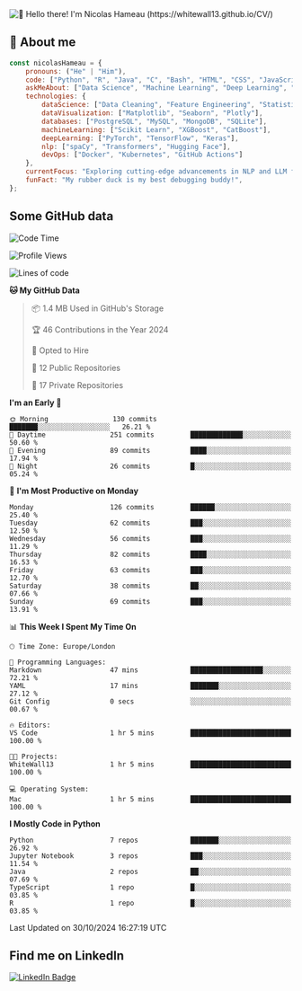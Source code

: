 <img src="assets/intro.gif" alt="👋 Hello there! I'm Nicolas Hameau (https://whitewall13.github.io/CV/)" title="👋 Hello there! I'm Nicolas Hameau"/>

<!---visitors number here--->

## :book: About me

```javascript
const nicolasHameau = {
    pronouns: ("He" | "Him"),
    code: ["Python", "R", "Java", "C", "Bash", "HTML", "CSS", "JavaScript", "PHP", "SQL"],
    askMeAbout: ["Data Science", "Machine Learning", "Deep Learning", "NLP", "LLM", "Computer Vision", "MLOps"],
    technologies: {
        dataScience: ["Data Cleaning", "Feature Engineering", "Statistical Analysis"],
        dataVisualization: ["Matplotlib", "Seaborn", "Plotly"],
        databases: ["PostgreSQL", "MySQL", "MongoDB", "SQLite"],
        machineLearning: ["Scikit Learn", "XGBoost", "CatBoost"],
        deepLearning: ["PyTorch", "TensorFlow", "Keras"],
        nlp: ["spaCy", "Transformers", "Hugging Face"],
        devOps: ["Docker", "Kubernetes", "GitHub Actions"]
    },
    currentFocus: "Exploring cutting-edge advancements in NLP and LLM fine-tuning",
    funFact: "My rubber duck is my best debugging buddy!",
};
```
## Some GitHub data

<!--START_SECTION:waka-->
![Code Time](http://img.shields.io/badge/Code%20Time-1%20hr%205%20mins-blue)

![Profile Views](http://img.shields.io/badge/Profile%20Views-0-blue)

![Lines of code](https://img.shields.io/badge/From%20Hello%20World%20I%27ve%20Written-5.8%20million%20lines%20of%20code-blue)

**🐱 My GitHub Data** 

> 📦 1.4 MB Used in GitHub's Storage 
 > 
> 🏆 46 Contributions in the Year 2024
 > 
> 💼 Opted to Hire
 > 
> 📜 12 Public Repositories 
 > 
> 🔑 17 Private Repositories 
 > 
**I'm an Early 🐤** 

```text
🌞 Morning                130 commits         ███████░░░░░░░░░░░░░░░░░░   26.21 % 
🌆 Daytime                251 commits         █████████████░░░░░░░░░░░░   50.60 % 
🌃 Evening                89 commits          ████░░░░░░░░░░░░░░░░░░░░░   17.94 % 
🌙 Night                  26 commits          █░░░░░░░░░░░░░░░░░░░░░░░░   05.24 % 
```
📅 **I'm Most Productive on Monday** 

```text
Monday                   126 commits         ██████░░░░░░░░░░░░░░░░░░░   25.40 % 
Tuesday                  62 commits          ███░░░░░░░░░░░░░░░░░░░░░░   12.50 % 
Wednesday                56 commits          ███░░░░░░░░░░░░░░░░░░░░░░   11.29 % 
Thursday                 82 commits          ████░░░░░░░░░░░░░░░░░░░░░   16.53 % 
Friday                   63 commits          ███░░░░░░░░░░░░░░░░░░░░░░   12.70 % 
Saturday                 38 commits          ██░░░░░░░░░░░░░░░░░░░░░░░   07.66 % 
Sunday                   69 commits          ███░░░░░░░░░░░░░░░░░░░░░░   13.91 % 
```


📊 **This Week I Spent My Time On** 

```text
🕑︎ Time Zone: Europe/London

💬 Programming Languages: 
Markdown                 47 mins             ██████████████████░░░░░░░   72.21 % 
YAML                     17 mins             ███████░░░░░░░░░░░░░░░░░░   27.12 % 
Git Config               0 secs              ░░░░░░░░░░░░░░░░░░░░░░░░░   00.67 % 

🔥 Editors: 
VS Code                  1 hr 5 mins         █████████████████████████   100.00 % 

🐱‍💻 Projects: 
WhiteWall13              1 hr 5 mins         █████████████████████████   100.00 % 

💻 Operating System: 
Mac                      1 hr 5 mins         █████████████████████████   100.00 % 
```

**I Mostly Code in Python** 

```text
Python                   7 repos             ███████░░░░░░░░░░░░░░░░░░   26.92 % 
Jupyter Notebook         3 repos             ███░░░░░░░░░░░░░░░░░░░░░░   11.54 % 
Java                     2 repos             ██░░░░░░░░░░░░░░░░░░░░░░░   07.69 % 
TypeScript               1 repo              █░░░░░░░░░░░░░░░░░░░░░░░░   03.85 % 
R                        1 repo              █░░░░░░░░░░░░░░░░░░░░░░░░   03.85 % 
```




 Last Updated on 30/10/2024 16:27:19 UTC
<!--END_SECTION:waka-->

## Find me on LinkedIn
<div id="badges">
  <a href="https://www.linkedin.com/in/nicolas-hameau-13242002/">
    <img src="https://img.shields.io/badge/LinkedIn-blue?style=for-the-badge&logo=linkedin&logoColor=white" alt="LinkedIn Badge"/>
  </a>
</div>



